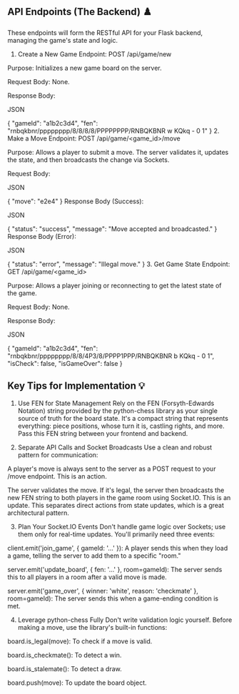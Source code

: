 ## API Endpoints (The Backend) ♟️
These endpoints will form the RESTful API for your Flask backend, managing the game's state and logic.

1. Create a New Game
Endpoint: POST /api/game/new

Purpose: Initializes a new game board on the server.

Request Body: None.

Response Body:

JSON

{
  "gameId": "a1b2c3d4",
  "fen": "rnbqkbnr/pppppppp/8/8/8/8/PPPPPPPP/RNBQKBNR w KQkq - 0 1"
}
2. Make a Move
Endpoint: POST /api/game/<game_id>/move

Purpose: Allows a player to submit a move. The server validates it, updates the state, and then broadcasts the change via Sockets.

Request Body:

JSON

{
  "move": "e2e4"
}
Response Body (Success):

JSON

{
  "status": "success",
  "message": "Move accepted and broadcasted."
}
Response Body (Error):

JSON

{
  "status": "error",
  "message": "Illegal move."
}
3. Get Game State
Endpoint: GET /api/game/<game_id>

Purpose: Allows a player joining or reconnecting to get the latest state of the game.

Request Body: None.

Response Body:

JSON

{
  "gameId": "a1b2c3d4",
  "fen": "rnbqkbnr/pppppppp/8/8/4P3/8/PPPP1PPP/RNBQKBNR b KQkq - 0 1",
  "isCheck": false,
  "isGameOver": false
}
## Key Tips for Implementation 💡
1. Use FEN for State Management
Rely on the FEN (Forsyth-Edwards Notation) string provided by the python-chess library as your single source of truth for the board state. It's a compact string that represents everything: piece positions, whose turn it is, castling rights, and more. Pass this FEN string between your frontend and backend.

2. Separate API Calls and Socket Broadcasts
Use a clean and robust pattern for communication:

A player's move is always sent to the server as a POST request to your /move endpoint. This is an action.

The server validates the move. If it's legal, the server then broadcasts the new FEN string to both players in the game room using Socket.IO. This is an update.
This separates direct actions from state updates, which is a great architectural pattern.

3. Plan Your Socket.IO Events
Don't handle game logic over Sockets; use them only for real-time updates. You'll primarily need three events:

client.emit('join_game', { gameId: '...' }): A player sends this when they load a game, telling the server to add them to a specific "room."

server.emit('update_board', { fen: '...' }, room=gameId): The server sends this to all players in a room after a valid move is made.

server.emit('game_over', { winner: 'white', reason: 'checkmate' }, room=gameId): The server sends this when a game-ending condition is met.

4. Leverage python-chess Fully
Don't write validation logic yourself. Before making a move, use the library's built-in functions:

board.is_legal(move): To check if a move is valid.

board.is_checkmate(): To detect a win.

board.is_stalemate(): To detect a draw.

board.push(move): To update the board object.